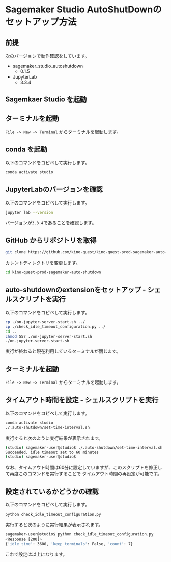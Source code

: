# Sagemaker Studio AutoShutDownのセットアップ方法

## 前提

次のバージョンで動作確認をしています。

- sagemaker_studio_autoshutdown
  - 0.1.5
- JupyterLab
  - 3.3.4

## Sagemkaer Studio を起動

## ターミナルを起動

`File -> New -> Terminal` からターミナルを起動します。

## conda を起動

以下のコマンドをコピペして実行します。

```bash
conda activate studio
```

## JupyterLabのバージョンを確認

以下のコマンドをコピペして実行します。

```bash
jupyter lab --version
```

バージョンが`3.3.4`であることを確認します。

## GitHub からリポジトリを取得

```bash
git clone https://github.com/kino-quest/kino-quest-prod-sagemaker-auto-shutdown.git
```

カレントディレクトリを変更します。

```bash
cd kino-quest-prod-sagemaker-auto-shutdown
```

## auto-shutdownのextensionをセットアップ - シェルスクリプトを実行

以下のコマンドをコピペして実行します。

```bash
cp ./on-jupyter-server-start.sh ../
cp ./check_idle_timeout_configuration.py ../
cd ..
chmod 557 ./on-jupyter-server-start.sh
./on-jupyter-server-start.sh
```

実行が終わると現在利用しているターミナルが閉じます。

## ターミナルを起動

`File -> New -> Terminal` からターミナルを起動します。

## タイムアウト時間を設定 - シェルスクリプトを実行

以下のコマンドをコピペして実行します。

```bash
conda activate studio
./.auto-shutdown/set-time-interval.sh
```

実行すると次のように実行結果が表示されます。

```bash
(studio) sagemaker-user@studio$ ./.auto-shutdown/set-time-interval.sh
Succeeded, idle timeout set to 60 minutes
(studio) sagemaker-user@studio$ 
```

なお、タイムアウト時間は60分に設定していますが、このスクリプトを修正して再度このコマンドを実行することで
タイムアウト時間の再設定が可能です。


## 設定されているかどうかの確認

以下のコマンドをコピペして実行します。

```bash
python check_idle_timeout_configuration.py 
```

実行すると次のように実行結果が表示されます。

```bash
sagemaker-user@studio$ python check_idle_timeout_configuration.py 
<Response [200]>
{'idle_time': 3600, 'keep_terminals': False, 'count': 7}
```

これで設定は以上になります。